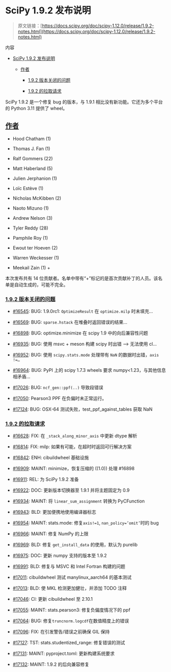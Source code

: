 # SciPy 1.9.2 发布说明

> 原文链接：[https://docs.scipy.org/doc/scipy-1.12.0/release/1.9.2-notes.html](https://docs.scipy.org/doc/scipy-1.12.0/release/1.9.2-notes.html)

内容

+   [SciPy 1.9.2 发布说明](#scipy-1-9-2-release-notes)

    +   [作者](#authors)

        +   [1.9.2 版本关闭的问题](#issues-closed-for-1-9-2)

        +   [1.9.2 的拉取请求](#pull-requests-for-1-9-2)

SciPy 1.9.2 是一个修复 bug 的版本，与 1.9.1 相比没有新功能。它还为多个平台的 Python 3.11 提供了 wheel。

## [作者](#id2)

+   Hood Chatham (1)

+   Thomas J. Fan (1)

+   Ralf Gommers (22)

+   Matt Haberland (5)

+   Julien Jerphanion (1)

+   Loïc Estève (1)

+   Nicholas McKibben (2)

+   Naoto Mizuno (1)

+   Andrew Nelson (3)

+   Tyler Reddy (28)

+   Pamphile Roy (1)

+   Ewout ter Hoeven (2)

+   Warren Weckesser (1)

+   Meekail Zain (1) +

本次发布共有 14 位贡献者。名单中带有“+”标记的是首次贡献补丁的人员。该名单是自动生成的，可能不完全。

### [1.9.2 版本关闭的问题](#id3)

+   [#16545](https://github.com/scipy/scipy/issues/16545): BUG: 1.9.0rc1: `OptimizeResult` 在 `optimize.milp` 时未填充…

+   [#16569](https://github.com/scipy/scipy/issues/16569): BUG: `sparse.hstack` 在堆叠时返回错误的结果…

+   [#16898](https://github.com/scipy/scipy/issues/16898): BUG: optimize.minimize 在 scipy 1.9 中的向后兼容性问题

+   [#16935](https://github.com/scipy/scipy/issues/16935): BUG: 使用 msvc + meson 构建 scipy 时出错 –> 无法使用 cl…

+   [#16952](https://github.com/scipy/scipy/issues/16952): BUG: 使用 `scipy.stats.mode` 处理带有 `NaN` 的数据时出错，`axis !=…`

+   [#16964](https://github.com/scipy/scipy/issues/16964): BUG: PyPI 上的 scipy 1.7.3 wheels 要求 numpy<1.23，与其他信息相矛盾…

+   [#17026](https://github.com/scipy/scipy/issues/17026): BUG: `ncf_gen::ppf(..)` 导致段错误

+   [#17050](https://github.com/scipy/scipy/issues/17050): Pearson3 PPF 在负偏时未正常运行。

+   [#17124](https://github.com/scipy/scipy/issues/17124): BUG: OSX-64 测试失败，test_ppf_against_tables 获取 NaN

### [1.9.2 的拉取请求](#id4)

+   [#16628](https://github.com/scipy/scipy/pull/16628): FIX: 在 `_stack_along_minor_axis` 中更新 dtype 解析

+   [#16814](https://github.com/scipy/scipy/pull/16814): FIX: milp: 如果有可能，在超时时返回可行解决方案

+   [#16842](https://github.com/scipy/scipy/pull/16842): ENH: cibuildwheel 基础设施

+   [#16909](https://github.com/scipy/scipy/pull/16909): MAINT: minimize，恢复压缩的 ((1.0)) 处理 #16898

+   [#16911](https://github.com/scipy/scipy/pull/16911): REL: 为 SciPy 1.9.2 准备

+   [#16922](https://github.com/scipy/scipy/pull/16922): DOC: 更新版本切换器至 1.9.1 并将主题固定为 0.9

+   [#16934](https://github.com/scipy/scipy/pull/16934): MAINT: 将 `linear_sum_assignment` 转换为 PyCFunction

+   [#16943](https://github.com/scipy/scipy/pull/16943): BLD: 更加便携地使用编译器标志

+   [#16954](https://github.com/scipy/scipy/pull/16954): MAINT: stats.mode: 修复`axis!=1`, `nan_policy=’omit’`时的 bug

+   [#16966](https://github.com/scipy/scipy/pull/16966): MAINT: 修复 NumPy 的上限

+   [#16969](https://github.com/scipy/scipy/pull/16969): BLD: 修复 `get_install_data` 的使用，默认为 purelib

+   [#16975](https://github.com/scipy/scipy/pull/16975): DOC: 更新 numpy 支持的版本至 1.9.2

+   [#16991](https://github.com/scipy/scipy/pull/16991): BLD: 修复与 MSVC 和 Intel Fortran 构建的问题

+   [#17011](https://github.com/scipy/scipy/pull/17011): cibuildwheel 测试 manylinux_aarch64 的基本测试

+   [#17013](https://github.com/scipy/scipy/pull/17013): BLD: 使 MKL 检测更加健壮，并添加 TODO 注释

+   [#17046](https://github.com/scipy/scipy/pull/17046): CI: 更新 cibuildwheel 至 2.10.1

+   [#17055](https://github.com/scipy/scipy/pull/17055): MAINT: stats.pearson3: 修复负偏度情况下的 ppf

+   [#17064](https://github.com/scipy/scipy/pull/17064): BUG: 修复`truncnorm.logcdf`在数值精度上的错误

+   [#17096](https://github.com/scipy/scipy/pull/17096): FIX: 在引发警告/错误之前确保 GIL 保持

+   [#17127](https://github.com/scipy/scipy/pull/17127): TST: stats.studentized_range: 修复错误的测试

+   [#17131](https://github.com/scipy/scipy/pull/17131): MAINT: pyproject.toml: 更新构建系统要求

+   [#17132](https://github.com/scipy/scipy/pull/17132): MAINT: 1.9.2 的后向兼容修复
